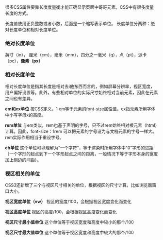 很多CSS属性要靠长度度量衡才能正确显示页面中哥哥元素。CSS中有很多度量长度的方式。

长度值使用正负整数或者小数，后面是一个缩写表示单位。
长度单位分两种：绝对长度单位和相对长度单位。

### 绝对长度单位
英寸（in）， 厘米（cm），毫米（mm），四分之一毫米（q），点（pt），派卡（pc），**像素（px）**

### 相对长度单位
相对长度单位是指其长度是相对去i他东西而言的，例如屏幕分辨率，视区宽度，用户偏好设置等。此外，有些相对单位的实际尺寸始终相对当前元素，因此在元素之间也有差异。

**em和ex单位**
按CSS定义，1 em等于元素的font-size属性值，ex指元素所用字体中小写字母x的高度。

**rem单位**
与em类似，rem也基于声明的字号，只不过rem始终相对根元素（html）计算。因此，font-size：1rem 可以把元素的字号设为与文档元素的字号一样大。rem实际作用相当于重设字号。

**ch单位**
这个单位可以理解为“一个字符”，等于渲染时所用字体中"0"字形的进距（一个字形的起点到下一个字形起点之间的距离，一般情况下等于字形本身的宽度加上侧边的间距）。


### 视区相关的单位
CSS3还新增了三个与视区尺寸相关的单位，根据视区的尺寸计算，比如浏览器窗口大小。

**视区宽度单位（vw）**
视区的宽度/100，会根据视区宽度变化而变化

**视区高度单位**
视区的高度/100，会根据视区高度变化而变化

**视区尺寸最小值单位**
这个单位等于视区宽度和高度中较小的那个/100

**视区尺寸最大值单位**
这个单位等于视区宽度和高度中较大的那个/100